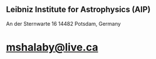 ## Leibniz Institute for Astrophysics (AIP)
An der Sternwarte 16 14482 Potsdam, Germany
# mshalaby@live.ca
